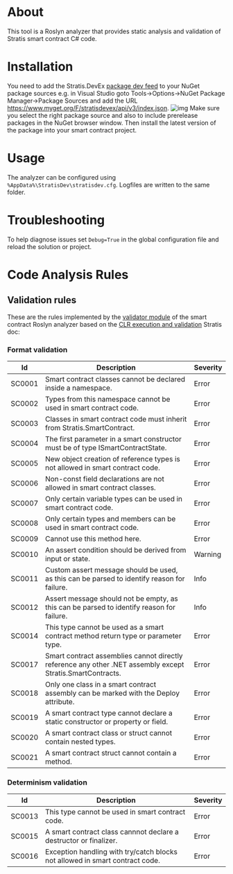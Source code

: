 ﻿# About
This tool is a Roslyn analyzer that provides static analysis and validation of Stratis smart contract C# code.

# Installation
You need to add the Stratis.DevEx [package dev feed](https://myget.org/gallery/stratisdevex) to your NuGet package sources e.g. in Visual Studio goto Tools->Options->NuGet Package Manager->Package Sources and add the URL https://www.myget.org/F/stratisdevex/api/v3/index.json.
![img](https://phx02pap002files.storage.live.com/y4mFcBqajfZXbydpDpjiAiulclR9coMXZSydLbTxLKGfz9tyH2m4w86rPrkZ-413id1Wx5nhdOiS6CnnLu7EHEs10pv7J80zhwTaA8WPv3-ZQ3mGB_eHI7Fke3K4rCv501KDPyf7I3PGS1vLfoQhZtzfECq2tUXp6xEWr9sVZxp1ONLZVDSDweix3scfSCO8TZ7?width=1918&height=963&cropmode=none)
Make sure you select the right package source and also to include prerelease packages in the NuGet browser window. Then install the latest version of the package into your smart contract project.

# Usage
The analyzer can be configured using `%AppData%\StratisDev\stratisdev.cfg`. Logfiles are written to the same folder.

# Troubleshooting
To help diagnose issues set `Debug=True` in the global configuration file and reload the solution or project.

# Code Analysis Rules

## Validation rules
These are the rules implemented by the [validator module](https://github.com/stratisdevex/Stratis.DevEx/blob/master/src/Stratis.CodeAnalysis.Cs/Stratis.CodeAnalysis.Cs/Validator.cs) of the smart contract Roslyn analyzer based on the [CLR execution and validation](https://github.com/stratisproject/StratisFullNode/blob/master/Documentation/Features/SmartContracts/Clr-execution-and-validation.md) Stratis doc:
### Format validation
| Id | Description | Severity |
| --- | ----------- | ------  |
| SC0001 | Smart contract classes cannot be declared inside a namespace. | Error |
| SC0002 | Types from this namespace cannot be used in smart contract code. | Error |
| SC0003 | Classes in smart contract code must inherit from Stratis.SmartContract. | Error |
| SC0004 | The first parameter in a smart constructor must be of type ISmartContractState. | Error |
| SC0005 | New object creation of reference types is not allowed in smart contract code. | Error | 
| SC0006 | Non-const field declarations are not allowed in smart contract classes. | Error |
| SC0007 | Only certain variable types can be used in smart contract code. | Error |
| SC0008 | Only certain types and members can be used in smart contract code. | Error |
| SC0009 | Cannot use this method here. | Error |
| SC0010 | An assert condition should be derived from input or state. | Warning |
| SC0011 | Custom assert message should be used, as this can be parsed to identify reason for failure. | Info |
| SC0012 | Assert message should not be empty, as this can be parsed to identify reason for failure. | Info |
| SC0014 | This type cannot be used as a smart contract method return type or parameter type. | Error | 
| SC0017 | Smart contract assemblies cannot directly reference any other .NET assembly except Stratis.SmartContracts. | Error |
| SC0018 | Only one class in a smart contract assembly can be marked with the Deploy attribute. | Error |
| SC0019 | A smart contract type cannot declare a static constructor or property or field. | Error |
| SC0020 | A smart contract class or struct cannot contain nested types. | Error |
| SC0021 | A smart contract struct cannot contain a method.| Error |

### Determinism validation
| Id | Description | Severity |
| --- | ----------- | ------  |
| SC0013 | This type cannot be used in smart contract code. | Error |
| SC0015 | A smart contract class cannnot declare a destructor or finalizer. | Error |
| SC0016 | Exception handling with try/catch blocks not allowed in smart contract code. | Error | 




